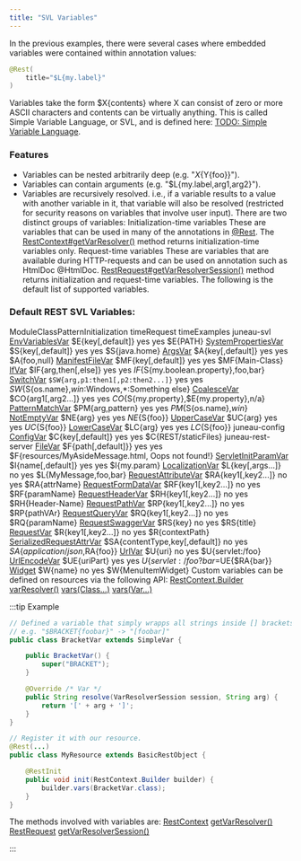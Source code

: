 ```yaml
---
title: "SVL Variables"
---
```


In the previous examples, there were several cases where embedded variables were contained within annotation values:

```java
@Rest(
    title="$L{my.label}"
)
```


Variables take the form $X\{contents\} where X can consist of zero or more ASCII characters and contents can be virtually anything.
This is called Simple Variable Language, or SVL, and is defined here: [TODO: Simple Variable Language](TODO.md).
### Features

- Variables can be nested arbitrarily deep (e.g.
"$X\{$Y\{foo\}\}").
- Variables can contain arguments (e.g.
"$L\{my.label,arg1,arg2\}").
- Variables are recursively resolved.
i.e., if a variable results to a value with another variable in it, that variable will also be resolved (restricted for security reasons on variables that involve user input).
There are two distinct groups of variables: Initialization-time variables These are variables that can be used in many of the annotations in [@Rest]({{API_DOCS}}/org/apache/juneau/rest/annotation/Rest.html).
The [RestContext#getVarResolver()]({{API_DOCS}}/org/apache/juneau/rest/RestContext.html#getVarResolver()) method returns initialization-time variables only.
Request-time variables These are variables that are available during HTTP-requests and can be used on annotation such as HtmlDoc @HtmlDoc.
[RestRequest#getVarResolverSession()]({{API_DOCS}}/org/apache/juneau/rest/RestRequest.html#getVarResolverSession()) method returns initialization and request-time variables.
The following is the default list of supported variables.
### Default REST SVL Variables:

ModuleClassPatternInitialization timeRequest timeExamples juneau-svl [EnvVariablesVar]({{API_DOCS}}/org/apache/juneau/svl/vars/EnvVariablesVar.html) $E\{key[,default]\} yes yes $E\{PATH\} [SystemPropertiesVar]({{API_DOCS}}/org/apache/juneau/svl/vars/SystemPropertiesVar.html) $S\{key[,default]\} yes yes $S\{java.home\} [ArgsVar]({{API_DOCS}}/org/apache/juneau/svl/vars/ArgsVar.html) $A\{key[,default]\} yes yes $A\{foo,null\} [ManifestFileVar]({{API_DOCS}}/org/apache/juneau/svl/vars/ManifestFileVar.html) $MF\{key[,default]\} yes yes $MF\{Main-Class\} [IfVar]({{API_DOCS}}/org/apache/juneau/svl/vars/IfVar.html) $IF\{arg,then[,else]\} yes yes $IF\{$S\{my.boolean.property\},foo,bar\} [SwitchVar]({{API_DOCS}}/org/apache/juneau/svl/vars/SwitchVar.html) `$SW{arg,p1:then1[,p2:then2...]}` yes yes $SW\{$S\{os.name\},*win*:Windows,*:Something else\} [CoalesceVar]({{API_DOCS}}/org/apache/juneau/svl/vars/CoalesceVar.html) $CO\{arg1[,arg2...]\} yes yes $CO\{$S\{my.property\},$E\{my.property\},n/a\} [PatternMatchVar]({{API_DOCS}}/org/apache/juneau/svl/vars/PatternMatchVar.html) $PM\{arg,pattern\} yes yes $PM\{$S\{os.name\},*win*\} [NotEmptyVar]({{API_DOCS}}/org/apache/juneau/svl/vars/NotEmptyVar.html) $NE\{arg\} yes yes $NE\{$S\{foo\}\} [UpperCaseVar]({{API_DOCS}}/org/apache/juneau/svl/vars/UpperCaseVar.html) $UC\{arg\} yes yes $UC\{$S\{foo\}\} [LowerCaseVar]({{API_DOCS}}/org/apache/juneau/svl/vars/LowerCaseVar.html) $LC\{arg\} yes yes $LC\{$S\{foo\}\} juneau-config [ConfigVar]({{API_DOCS}}/org/apache/juneau/config/vars/ConfigVar.html) $C\{key[,default]\} yes yes $C\{REST/staticFiles\} juneau-rest-server [FileVar]({{API_DOCS}}/org/apache/juneau/rest/vars/FileVar.html) $F\{path[,default]\}\} yes yes $F\{resources/MyAsideMessage.html, Oops not found!\} [ServletInitParamVar]({{API_DOCS}}/org/apache/juneau/rest/vars/ServletInitParamVar.html) $I\{name[,default]\} yes yes $I\{my.param\} [LocalizationVar]({{API_DOCS}}/org/apache/juneau/rest/vars/LocalizationVar.html) $L\{key[,args...]\} no yes $L\{MyMessage,foo,bar\} [RequestAttributeVar]({{API_DOCS}}/org/apache/juneau/rest/vars/RequestAttributeVar.html) $RA\{key1[,key2...]\} no yes $RA\{attrName\} [RequestFormDataVar]({{API_DOCS}}/org/apache/juneau/rest/vars/RequestFormDataVar.html) $RF\{key1[,key2...]\} no yes $RF\{paramName\} [RequestHeaderVar]({{API_DOCS}}/org/apache/juneau/rest/vars/RequestHeaderVar.html) $RH\{key1[,key2...]\} no yes $RH\{Header-Name\} [RequestPathVar]({{API_DOCS}}/org/apache/juneau/rest/vars/RequestPathVar.html) $RP\{key1[,key2...]\} no yes $RP\{pathVAr\} [RequestQueryVar]({{API_DOCS}}/org/apache/juneau/rest/vars/RequestQueryVar.html) $RQ\{key1[,key2...]\} no yes $RQ\{paramName\} [RequestSwaggerVar]({{API_DOCS}}/org/apache/juneau/rest/vars/RequestSwaggerVar.html) $RS\{key\} no yes $RS\{title\} [RequestVar]({{API_DOCS}}/org/apache/juneau/rest/vars/RequestVar.html) $R\{key1[,key2...]\} no yes $R\{contextPath\} [SerializedRequestAttrVar]({{API_DOCS}}/org/apache/juneau/rest/vars/SerializedRequestAttrVar.html) $SA\{contentType,key[,default]\} no yes $SA\{application/json,$RA\{foo\}\} [UrlVar]({{API_DOCS}}/org/apache/juneau/rest/vars/UrlVar.html) $U\{uri\} no yes $U\{servlet:/foo\} [UrlEncodeVar]({{API_DOCS}}/org/apache/juneau/rest/vars/UrlEncodeVar.html) $UE\{uriPart\} yes yes $U\{servlet:/foo?bar=$UE\{$RA\{bar\}\} [Widget]({{API_DOCS}}/org/apache/juneau/rest/widget/Widget.html) $W\{name\} no yes $W\{MenuItemWidget\} Custom variables can be defined on resources via the following API:
<tree>
<node-0><java-class>[RestContext.Builder]({{API_DOCS}}/org/apache/juneau/rest/RestContext/Builder.html)</java-class></node-0>
<node-1><java-method>[varResolver()]({{API_DOCS}}/org/apache/juneau/rest/RestContext/Builder.html#varResolver())</java-method></node-1>
<node-1><java-method>[vars(Class...)]({{API_DOCS}}/org/apache/juneau/rest/RestContext/Builder.html#vars(Class...))</java-method></node-1>
<node-1><java-method>[vars(Var...)]({{API_DOCS}}/org/apache/juneau/rest/RestContext/Builder.html#vars(Var...))</java-method></node-1>
</tree>

:::tip Example


```java
// Defined a variable that simply wrapps all strings inside [] brackets.
// e.g. "$BRACKET{foobar}" -> "[foobar]"
public class BracketVar extends SimpleVar {

    public BracketVar() {
        super("BRACKET");
    }

    @Override /* Var */
    public String resolve(VarResolverSession session, String arg) {
        return '[' + arg + ']';
    }
}

// Register it with our resource.
@Rest(...)
public class MyResource extends BasicRestObject {

    @RestInit
    public void init(RestContext.Builder builder) {
        builder.vars(BracketVar.class);
    }
}
```


The methods involved with variables are:
<tree>
<node-0><java-class>[RestContext]({{API_DOCS}}/org/apache/juneau/rest/RestContext.html)</java-class></node-0>
<node-1><java-method>[getVarResolver()]({{API_DOCS}}/org/apache/juneau/rest/RestContext.html#getVarResolver())</java-method></node-1>
<node-0><java-class>[RestRequest]({{API_DOCS}}/org/apache/juneau/rest/RestRequest.html)</java-class></node-0>
<node-1><java-method>[getVarResolverSession()]({{API_DOCS}}/org/apache/juneau/rest/RestRequest.html#getVarResolverSession())</java-method></node-1>
</tree>

:::
